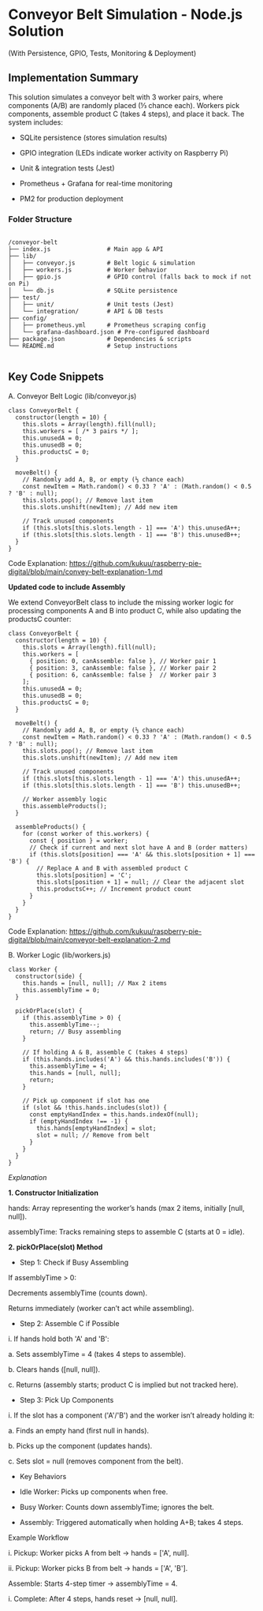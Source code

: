 # Conveyor Belt Simulation - Node.js Solution

(With Persistence, GPIO, Tests, Monitoring & Deployment)

## Implementation Summary

This solution simulates a conveyor belt with 3 worker pairs, where components (A/B) are randomly placed (⅓ chance each). Workers pick components, assemble product C (takes 4 steps), and place it back. The system includes:

- SQLite persistence (stores simulation results)

- GPIO integration (LEDs indicate worker activity on Raspberry Pi)

- Unit & integration tests (Jest)

- Prometheus + Grafana for real-time monitoring

- PM2 for production deployment

### Folder Structure 
```

/conveyor-belt  
├── index.js                # Main app & API  
├── lib/  
│   ├── conveyor.js         # Belt logic & simulation  
│   ├── workers.js          # Worker behavior  
│   ├── gpio.js             # GPIO control (falls back to mock if not on Pi)  
│   └── db.js               # SQLite persistence  
├── test/  
│   ├── unit/               # Unit tests (Jest)  
│   └── integration/        # API & DB tests  
├── config/  
│   ├── prometheus.yml      # Prometheus scraping config  
│   └── grafana-dashboard.json # Pre-configured dashboard  
├── package.json            # Dependencies & scripts  
└── README.md               # Setup instructions


``` 

## Key Code Snippets

A. Conveyor Belt Logic (lib/conveyor.js)

```
class ConveyorBelt {
  constructor(length = 10) {
    this.slots = Array(length).fill(null);
    this.workers = [ /* 3 pairs */ ];
    this.unusedA = 0;
    this.unusedB = 0;
    this.productsC = 0;
  }

  moveBelt() {
    // Randomly add A, B, or empty (⅓ chance each)
    const newItem = Math.random() < 0.33 ? 'A' : (Math.random() < 0.5 ? 'B' : null);
    this.slots.pop(); // Remove last item
    this.slots.unshift(newItem); // Add new item
    
    // Track unused components
    if (this.slots[this.slots.length - 1] === 'A') this.unusedA++;
    if (this.slots[this.slots.length - 1] === 'B') this.unusedB++;
  }
}
```

Code Explanation: https://github.com/kukuu/raspberry-pie-digital/blob/main/convey-belt-explanation-1.md

**Updated code to include Assembly**

We extend ConveyorBelt class to include the missing worker logic for processing components A and B into product C, while also updating the productsC counter:

```
class ConveyorBelt {
  constructor(length = 10) {
    this.slots = Array(length).fill(null);
    this.workers = [
      { position: 0, canAssemble: false }, // Worker pair 1
      { position: 3, canAssemble: false }, // Worker pair 2
      { position: 6, canAssemble: false }  // Worker pair 3
    ];
    this.unusedA = 0;
    this.unusedB = 0;
    this.productsC = 0;
  }

  moveBelt() {
    // Randomly add A, B, or empty (⅓ chance each)
    const newItem = Math.random() < 0.33 ? 'A' : (Math.random() < 0.5 ? 'B' : null);
    this.slots.pop(); // Remove last item
    this.slots.unshift(newItem); // Add new item

    // Track unused components
    if (this.slots[this.slots.length - 1] === 'A') this.unusedA++;
    if (this.slots[this.slots.length - 1] === 'B') this.unusedB++;

    // Worker assembly logic
    this.assembleProducts();
  }

  assembleProducts() {
    for (const worker of this.workers) {
      const { position } = worker;
      // Check if current and next slot have A and B (order matters)
      if (this.slots[position] === 'A' && this.slots[position + 1] === 'B') {
        // Replace A and B with assembled product C
        this.slots[position] = 'C';
        this.slots[position + 1] = null; // Clear the adjacent slot
        this.productsC++; // Increment product count
      }
    }
  }
}
```

Code Explanation: https://github.com/kukuu/raspberry-pie-digital/blob/main/conveyor-belt-explanation-2.md

B. Worker Logic (lib/workers.js)

```
class Worker {
  constructor(side) {
    this.hands = [null, null]; // Max 2 items
    this.assemblyTime = 0;
  }

  pickOrPlace(slot) {
    if (this.assemblyTime > 0) {
      this.assemblyTime--;
      return; // Busy assembling
    }
    
    // If holding A & B, assemble C (takes 4 steps)
    if (this.hands.includes('A') && this.hands.includes('B')) {
      this.assemblyTime = 4;
      this.hands = [null, null];
      return;
    }

    // Pick up component if slot has one
    if (slot && !this.hands.includes(slot)) {
      const emptyHandIndex = this.hands.indexOf(null);
      if (emptyHandIndex !== -1) {
        this.hands[emptyHandIndex] = slot;
        slot = null; // Remove from belt
      }
    }
  }
}

```

_Explanation_

**1. Constructor Initialization**

hands: Array representing the worker’s hands (max 2 items, initially [null, null]).

assemblyTime: Tracks remaining steps to assemble C (starts at 0 = idle).

**2. pickOrPlace(slot) Method**

- Step 1: Check if Busy Assembling

If assemblyTime > 0:

Decrements assemblyTime (counts down).

Returns immediately (worker can’t act while assembling).

- Step 2: Assemble C if Possible

i. If hands hold both 'A' and 'B':

a. Sets assemblyTime = 4 (takes 4 steps to assemble).

b. Clears hands ([null, null]).

c. Returns (assembly starts; product C is implied but not tracked here).

- Step 3: Pick Up Components

i. If the slot has a component ('A'/'B') and the worker isn’t already holding it:

a. Finds an empty hand (first null in hands).

b. Picks up the component (updates hands).

c. Sets slot = null (removes component from the belt).

- Key Behaviors

- Idle Worker: Picks up components when free.

- Busy Worker: Counts down assemblyTime; ignores the belt.

- Assembly: Triggered automatically when holding A+B; takes 4 steps.

Example Workflow

i. Pickup: Worker picks A from belt → hands = ['A', null].

ii. Pickup: Worker picks B from belt → hands = ['A', 'B'].

Assemble: Starts 4-step timer → assemblyTime = 4.

i. Complete: After 4 steps, hands reset → [null, null].
